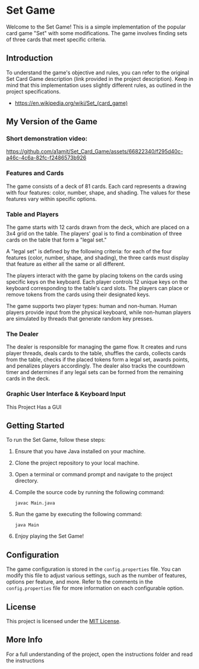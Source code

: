 # Set Game

Welcome to the Set Game! This is a simple implementation of the popular card game "Set" with some modifications. The game involves finding sets of three cards that meet specific criteria. 

## Introduction

To understand the game's objective and rules, you can refer to the original Set Card Game description (link provided in the project description). Keep in mind that this implementation uses slightly different rules, as outlined in the project specifications.
- https://en.wikipedia.org/wiki/Set_(card_game) 

## My Version of the Game

### Short demonstration video:



https://github.com/a1amit/Set_Card_Game/assets/66822340/f295d40c-a46c-4c6a-82fc-f2486573b926


### Features and Cards

The game consists of a deck of 81 cards. Each card represents a drawing with four features: color, number, shape, and shading. The values for these features vary within specific options.

### Table and Players

The game starts with 12 cards drawn from the deck, which are placed on a 3x4 grid on the table. The players' goal is to find a combination of three cards on the table that form a "legal set."

A "legal set" is defined by the following criteria: for each of the four features (color, number, shape, and shading), the three cards must display that feature as either all the same or all different.

The players interact with the game by placing tokens on the cards using specific keys on the keyboard. Each player controls 12 unique keys on the keyboard corresponding to the table's card slots. The players can place or remove tokens from the cards using their designated keys.

The game supports two player types: human and non-human. Human players provide input from the physical keyboard, while non-human players are simulated by threads that generate random key presses.

### The Dealer

The dealer is responsible for managing the game flow. It creates and runs player threads, deals cards to the table, shuffles the cards, collects cards from the table, checks if the placed tokens form a legal set, awards points, and penalizes players accordingly. The dealer also tracks the countdown timer and determines if any legal sets can be formed from the remaining cards in the deck.

### Graphic User Interface & Keyboard Input

This Project Has a GUI

## Getting Started

To run the Set Game, follow these steps:

1. Ensure that you have Java installed on your machine.

2. Clone the project repository to your local machine.

3. Open a terminal or command prompt and navigate to the project directory.

4. Compile the source code by running the following command:
   ```
   javac Main.java
   ```

5. Run the game by executing the following command:
   ```
   java Main
   ```

6. Enjoy playing the Set Game!

## Configuration

The game configuration is stored in the `config.properties` file. You can modify this file to adjust various settings, such as the number of features, options per feature, and more. Refer to the comments in the `config.properties` file for more information on each configurable option.

## License

This project is licensed under the [MIT License](LICENSE).

## More Info
For a full understanding of the project, open the instructions folder and read the instructions
